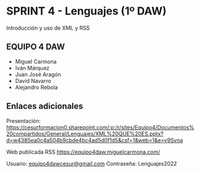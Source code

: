 
# SPRINT 4 - Lenguajes (1º DAW)

Introducción y uso de XML y RSS


## EQUIPO 4 DAW

* Miguel Carmona
* Iván Márquez
* Juan José Aragón
* David Navarro
* Alejandro Rebola


## Enlaces adicionales

Presentación:
https://cesurformacion0.sharepoint.com/:p:/r/sites/Equipo4/Documentos%20compartidos/General/Lenguajes/XML%20QUE%20ES.pptx?d=w4385ea0c4a504b9cbde4bc4ad5d0f1d5&csf=1&web=1&e=v9Svna

Web publicada RSS
https://equipo4daw.miguelcarmona.com/

Usuario: equipo4dawcesur@gmail.com
Contraseña: Lenguajes2022


